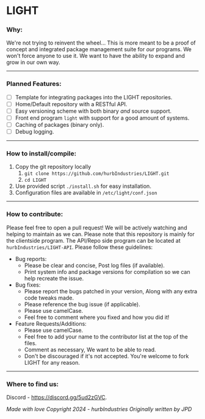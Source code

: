 # LIGHT

### Why:

We're not trying to reinvent the wheel... This is more meant to be a proof of concept and integrated package management suite for *our* programs. We won't force anyone to use it. We want to have the ability to expand and grow in our own way.

---

### Planned Features:

* [ ] Template for integrating packages into the LIGHT repositories.
* [ ] Home/Default repository with a RESTful API.
* [ ] Easy versioning scheme with both binary *and* source support.
* [ ] Front end program `light` with support for a good amount of systems.
* [ ] Caching of packages (binary only).
* [ ] Debug logging.

---

### How to install/compile:

1. Copy the git repository locally
   1. `git clone https://github.com/hurbIndustries/LIGHT.git`
   2. `cd LIGHT`
2. Use provided script `./install.sh` for easy installation.
3. Configuration files are available in `/etc/light/conf.json`

---

### How to contribute:

Please feel free to open a pull request! We will be actively watching and helping to maintain as we can. Please note that this repository is mainly for the clientside program. The API/Repo side program can be located at `hurbIndustries/LIGHT-API`. Please follow these guidelines:

- Bug reports:
  - Please be clear and concise, Post log files (if available).
  - Print system info and package versions for compilation so we can help recreate the issue.
- Bug fixes:
  - Please report the bugs patched in your version, Along with any extra code tweaks made.
  - Please reference the bug issue (if applicable).
  - Please use camelCase.
  - Feel free to comment where you fixed and how you did it!
- Feature Requests/Additions:
  - Please use camelCase.
  - Feel free to add your name to the contributor list at the top of the files.
  - Comment as necessary, We want to be able to read.
  - Don't be discouraged if it's not accepted. You're welcome to fork LIGHT for any reason.

---

### Where to find us:

Discord - https://discord.gg/5ud2zGVC.

*Made with love*
*Copyright 2024 - hurbIndustries*
*Originally written by JPD*
